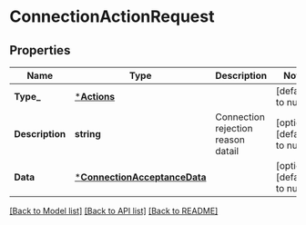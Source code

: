 # ConnectionActionRequest

## Properties
Name | Type | Description | Notes
------------ | ------------- | ------------- | -------------
**Type_** | [***Actions**](Actions.md) |  | [default to null]
**Description** | **string** | Connection rejection reason datail | [optional] [default to null]
**Data** | [***ConnectionAcceptanceData**](ConnectionAcceptanceData.md) |  | [optional] [default to null]

[[Back to Model list]](../README.md#documentation-for-models) [[Back to API list]](../README.md#documentation-for-api-endpoints) [[Back to README]](../README.md)

